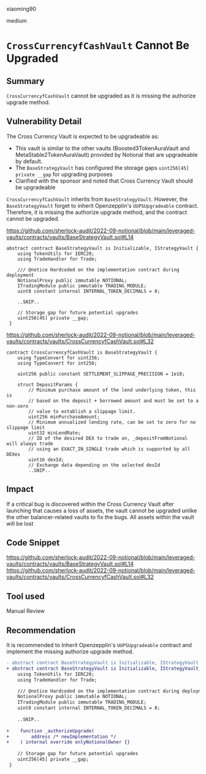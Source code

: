 xiaoming90

medium

# `CrossCurrencyfCashVault` Cannot Be Upgraded

## Summary

`CrossCurrencyfCashVault` cannot be upgraded as it is missing the authorize upgrade method.

## Vulnerability Detail

The Cross Currency Vault is expected to be upgradeable as:

- This vault is similar to the other vaults (Boosted3TokenAuraVault and MetaStable2TokenAuraVault) provided by Notional that are upgradeable by default.
- The `BaseStrategyVault` has configured the storage gaps `uint256[45] private __gap` for upgrading purposes
- Clarified with the sponsor and noted that Cross Currency Vault should be upgradeable

`CrossCurrencyfCashVault` inherits from `BaseStrategyVault`.  However, the `BaseStrategyVault` forget to inherit Openzepplin's `UUPSUpgradeable` contract. Therefore, it is missing the authorize upgrade method, and the contract cannot be upgraded.

https://github.com/sherlock-audit/2022-09-notional/blob/main/leveraged-vaults/contracts/vaults/BaseStrategyVault.sol#L14

```solidity
abstract contract BaseStrategyVault is Initializable, IStrategyVault {
    using TokenUtils for IERC20;
    using TradeHandler for Trade;

    /// @notice Hardcoded on the implementation contract during deployment
    NotionalProxy public immutable NOTIONAL;
    ITradingModule public immutable TRADING_MODULE;
    uint8 constant internal INTERNAL_TOKEN_DECIMALS = 8;
    
    ..SNIP..
    
    // Storage gap for future potential upgrades
    uint256[45] private __gap;
 }
```

https://github.com/sherlock-audit/2022-09-notional/blob/main/leveraged-vaults/contracts/vaults/CrossCurrencyfCashVault.sol#L32

```solidity
contract CrossCurrencyfCashVault is BaseStrategyVault {
    using TypeConvert for uint256;
    using TypeConvert for int256;

    uint256 public constant SETTLEMENT_SLIPPAGE_PRECISION = 1e18;

    struct DepositParams {
        // Minimum purchase amount of the lend underlying token, this is
        // based on the deposit + borrowed amount and must be set to a non-zero
        // value to establish a slippage limit.
        uint256 minPurchaseAmount;
        // Minimum annualized lending rate, can be set to zero for no slippage limit
        uint32 minLendRate;
        // ID of the desired DEX to trade on, _depositFromNotional will always trade
        // using an EXACT_IN_SINGLE trade which is supported by all DEXes
        uint16 dexId;
        // Exchange data depending on the selected dexId
        ..SNIP..
```

## Impact

If a critical bug is discovered within the Cross Currency Vault after launching that causes a loss of assets, the vault cannot be upgraded unlike the other balancer-related vaults to fix the bugs. All assets within the vault will be lost

## Code Snippet

https://github.com/sherlock-audit/2022-09-notional/blob/main/leveraged-vaults/contracts/vaults/BaseStrategyVault.sol#L14
https://github.com/sherlock-audit/2022-09-notional/blob/main/leveraged-vaults/contracts/vaults/CrossCurrencyfCashVault.sol#L32

## Tool used

Manual Review

## Recommendation

It is recommended to Inherit Openzepplin's `UUPSUpgradeable` contract and implement the missing authorize upgrade method.

```diff
- abstract contract BaseStrategyVault is Initializable, IStrategyVault {
+ abstract contract BaseStrategyVault is Initializable, IStrategyVault, UUPSUpgradeable {
    using TokenUtils for IERC20;
    using TradeHandler for Trade;

    /// @notice Hardcoded on the implementation contract during deployment
    NotionalProxy public immutable NOTIONAL;
    ITradingModule public immutable TRADING_MODULE;
    uint8 constant internal INTERNAL_TOKEN_DECIMALS = 8;
    
    ..SNIP..
    
+    function _authorizeUpgrade(
+        address /* newImplementation */
+    ) internal override onlyNotionalOwner {}    
    
    // Storage gap for future potential upgrades
    uint256[45] private __gap;
 }
```